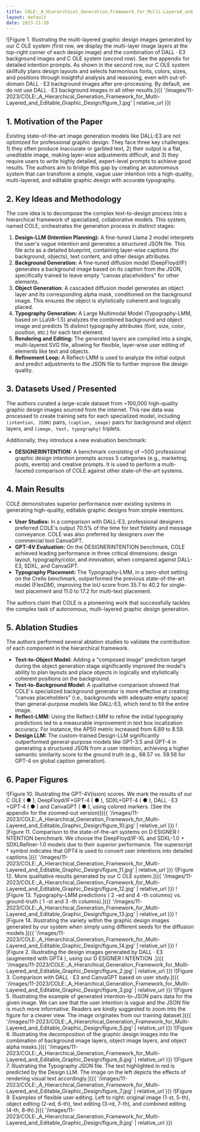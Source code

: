 ```yaml
---
title: COLE:_A_Hierarchical_Generation_Framework_for_Multi-Layered_and_Editable_Graphic_Design
layout: default
date: 2023-11-28
---
```

![Figure 1. Illustrating the multi-layered graphic design images generated by our C OLE system (first row, we display the multi-layer image layers at the top-right corner of each design image) and the combination of DALL · E3 background images and C OLE system (second row). See the appendix for detailed intention prompts. As shown in the second row, our C OLE system skillfully plans design layouts and selects harmonious fonts, colors, sizes, and positions through insightful analysis and reasoning, even with out-of-domain DALL · E3 background images after pre-processing. By default, we do not use DALL · E3 background images in all other results.]({{ '/images/11-2023/COLE:_A_Hierarchical_Generation_Framework_for_Multi-Layered_and_Editable_Graphic_Design/figure_1.jpg' | relative_url }})
## 1. Motivation of the Paper
Existing state-of-the-art image generation models like DALL-E3 are not optimized for professional graphic design. They face three key challenges: 1) they often produce inaccurate or garbled text, 2) their output is a flat, uneditable image, making layer-wise adjustments difficult, and 3) they require users to write highly detailed, expert-level prompts to achieve good results. The authors aim to bridge this gap by creating an autonomous system that can transform a simple, vague user intention into a high-quality, multi-layered, and editable graphic design with accurate typography.

## 2. Key Ideas and Methodology
The core idea is to decompose the complex text-to-design process into a hierarchical framework of specialized, collaborative models. This system, named COLE, orchestrates the generation process in distinct stages:

1.  **Design-LLM (Intention Planning):** A fine-tuned Llama 2 model interprets the user's vague intention and generates a structured JSON file. This file acts as a detailed blueprint, containing layer-wise captions (for background, objects), text content, and other design attributes.
2.  **Background Generation:** A fine-tuned diffusion model (DeepFloyd/IF) generates a background image based on its caption from the JSON, specifically trained to leave empty "canvas placeholders" for other elements.
3.  **Object Generation:** A cascaded diffusion model generates an object layer and its corresponding alpha mask, conditioned on the background image. This ensures the object is stylistically coherent and logically placed.
4.  **Typography Generation:** A Large Multimodal Model (Typography-LMM, based on LLaVA-1.5) analyzes the combined background and object image and predicts 15 distinct typography attributes (font, size, color, position, etc.) for each text element.
5.  **Rendering and Editing:** The generated layers are compiled into a single, multi-layered SVG file, allowing for flexible, layer-wise user editing of elements like text and objects.
6.  **Refinement Loop:** A Reflect-LMM is used to analyze the initial output and predict adjustments to the JSON file to further improve the design quality.

## 3. Datasets Used / Presented
The authors curated a large-scale dataset from ~100,000 high-quality graphic design images sourced from the internet. This raw data was processed to create training sets for each specialized model, including `(intention, JSON)` pairs, `(caption, image)` pairs for background and object layers, and `(image, text, typography)` triplets.

Additionally, they introduce a new evaluation benchmark:
*   **DESIGNERINTENTION:** A benchmark consisting of ~500 professional graphic design intention prompts across 5 categories (e.g., marketing, posts, events) and creative prompts. It is used to perform a multi-faceted comparison of COLE against other state-of-the-art systems.

## 4. Main Results
COLE demonstrates superior performance over existing systems in generating high-quality, editable graphic designs from simple intentions.

*   **User Studies:** In a comparison with DALL-E3, professional designers preferred COLE's output 70.5% of the time for text fidelity and message conveyance. COLE was also preferred by designers over the commercial tool CanvaGPT.
*   **GPT-4V Evaluation:** On the DESIGNERINTENTION benchmark, COLE achieved leading performance in three critical dimensions: design layout, typography/color, and innovation, when compared against DALL-E3, SDXL, and CanvaGPT.
*   **Typography Placement:** The Typography-LMM, in a zero-shot setting on the Crello benchmark, outperformed the previous state-of-the-art model (FlexDM), improving the IoU score from 35.7 to 40.2 for single-text placement and 11.0 to 17.2 for multi-text placement.

The authors claim that COLE is a pioneering work that successfully tackles the complex task of autonomous, multi-layered graphic design generation.

## 5. Ablation Studies
The authors performed several ablation studies to validate the contribution of each component in the hierarchical framework.

*   **Text-to-Object Model:** Adding a "composed image" prediction target during the object generation stage significantly improved the model's ability to plan layouts and place objects in logically and stylistically coherent positions on the background.
*   **Text-to-Background Model:** A qualitative comparison showed that COLE's specialized background generator is more effective at creating "canvas placeholders" (i.e., backgrounds with adequate empty space) than general-purpose models like DALL-E3, which tend to fill the entire image.
*   **Reflect-LMM:** Using the Reflect-LMM to refine the initial typography predictions led to a measurable improvement in text box localization accuracy. For instance, the AP50 metric increased from 6.89 to 8.59.
*   **Design LLM:** The custom-trained Design-LLM significantly outperformed general-purpose models like GPT-3.5 and GPT-4 in generating a structured JSON from a user intention, achieving a higher semantic similarity score to the ground truth (e.g., 68.57 vs. 59.56 for GPT-4 on global caption generation).

## 6. Paper Figures
![Figure 10. Illustrating the GPT-4V(ision) scores. We mark the results of our C OLE ( ● ), DeepFloyd/IF+GPT-4 ( ● ), SDXL+GPT-4 ( ● ), DALL · E3 +GPT-4 ( ● ) and CanvaGPT ( ● ), using colored markers. (See the appendix for the zoomed-out version)]({{ '/images/11-2023/COLE:_A_Hierarchical_Generation_Framework_for_Multi-Layered_and_Editable_Graphic_Design/figure_10.jpg' | relative_url }})
![Figure 11. Comparison to the state-of-the-art systems on D ESIGNER I NTENTION benchmark. We choose the DeepFloyd/IF-XL and SDXL-1.0 + SDXLRefiner-1.0 models due to their superior performance. The superscript † symbol indicates that GPT4 is used to convert user intentions into detailed captions.]({{ '/images/11-2023/COLE:_A_Hierarchical_Generation_Framework_for_Multi-Layered_and_Editable_Graphic_Design/figure_11.jpg' | relative_url }})
![Figure 12. More qualitative results generated by our C OLE system.]({{ '/images/11-2023/COLE:_A_Hierarchical_Generation_Framework_for_Multi-Layered_and_Editable_Graphic_Design/figure_12.jpg' | relative_url }})
![Figure 13. Typography-LMM predictions ( 2 -ed and 4 -th columns) vs. ground-truth ( 1 -st and 3 -th columns).]({{ '/images/11-2023/COLE:_A_Hierarchical_Generation_Framework_for_Multi-Layered_and_Editable_Graphic_Design/figure_13.jpg' | relative_url }})
![Figure 14. Illustrating the variety within the graphic design images generated by our system when simply using different seeds for the diffusion models.]({{ '/images/11-2023/COLE:_A_Hierarchical_Generation_Framework_for_Multi-Layered_and_Editable_Graphic_Design/figure_14.jpg' | relative_url }})
![Figure 2. Illustrating the design images generated by DALL · E3 (augmented with GPT4 ), using our D ESIGNER I NTENTION .]({{ '/images/11-2023/COLE:_A_Hierarchical_Generation_Framework_for_Multi-Layered_and_Editable_Graphic_Design/figure_2.jpg' | relative_url }})
![Figure 3. Comparison with DALL · E3 and CanvaGPT based on user study.]({{ '/images/11-2023/COLE:_A_Hierarchical_Generation_Framework_for_Multi-Layered_and_Editable_Graphic_Design/figure_3.jpg' | relative_url }})
![Figure 5. Illustrating the example of generated intention-to-JSON pairs data for the given image. We can see that the user intention is vague and the JSON file is much more informative. Readers are kindly suggested to zoom into the figure for a clearer view. The image originates from our training dataset.]({{ '/images/11-2023/COLE:_A_Hierarchical_Generation_Framework_for_Multi-Layered_and_Editable_Graphic_Design/figure_5.jpg' | relative_url }})
![Figure 6. Illustrating the decomposition of the graphic design images into the combination of background image layers, object image layers, and object alpha masks.]({{ '/images/11-2023/COLE:_A_Hierarchical_Generation_Framework_for_Multi-Layered_and_Editable_Graphic_Design/figure_6.jpg' | relative_url }})
![Figure 7. Illustrating the Typography JSON file. The text highlighted in red is predicted by the Design LLM. The image on the left depicts the effects of rendering visual text accordingly.]({{ '/images/11-2023/COLE:_A_Hierarchical_Generation_Framework_for_Multi-Layered_and_Editable_Graphic_Design/figure_7.jpg' | relative_url }})
![Figure 9. Examples of flexible user editing. Left to right: original image (1-st, 5-th), object editing (2-ed, 6-th), text editing (3-rd, 7-th), and combined editing (4-th, 8-th).]({{ '/images/11-2023/COLE:_A_Hierarchical_Generation_Framework_for_Multi-Layered_and_Editable_Graphic_Design/figure_9.jpg' | relative_url }})
